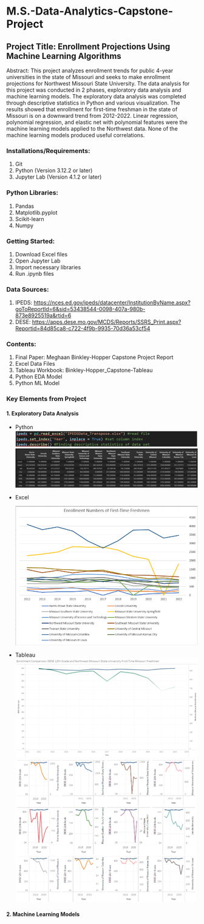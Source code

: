 # M.S.-Data-Analytics-Capstone-Project

## Project Title: Enrollment Projections Using Machine Learning Algorithms

Abstract: This project analyzes enrollment trends for public 4-year universities in the state of Missouri and seeks to make enrollment projections for Northwest Missouri State University.  The data analysis for this project was conducted in 2 phases, exploratory data analysis and machine learning models.  The exploratory data analysis was completed through descriptive statistics in Python and various visualization.  The results showed that enrollment for first-time freshman in the state of Missouri is on a downward trend from 2012-2022.  Linear regression, polynomial regression, and elastic net with polynomial features were the machine learning models applied to the Northwest data.  None of the machine learning models produced useful correlations.  

### Installations/Requirements:
1. Git
2. Python (Version 3.12.2 or later)
3. Jupyter Lab (Version 4.1.2 or later)

### Python Libraries:
1. Pandas
2. Matplotlib.pyplot
3. Scikit-learn
4. Numpy

### Getting Started:
1. Download Excel files
2. Open Jupyter Lab
3. Import necessary libraries
4. Run .ipynb files 


### Data Sources:
1. IPEDS: https://nces.ed.gov/ipeds/datacenter/InstitutionByName.aspx?goToReportId=6&sid=53438544-0098-407a-980b-873e8925519a&rtid=6
2. DESE: https://apps.dese.mo.gov/MCDS/Reports/SSRS_Print.aspx?Reportid=84d85ca8-c722-4f9b-9935-70d36a53cf54 

### Contents: 
1. Final Paper: Meghaan Binkley-Hopper Capstone Project Report
2. Excel Data Files
3. Tableau Workbook: Binkley-Hopper_Capstone-Tableau
4. Python EDA Model
5. Python ML Model

### Key Elements from Project
#### 1. Exploratory Data Analysis
- Python
  ![Model](https://github.com/Meghaan-Binkley-Hopper/M.S.-Data-Analytics-Capstone-Project/blob/main/PNG/EDA/IPEDS_DescriptiveCode.png)
  ![Model](https://github.com/Meghaan-Binkley-Hopper/M.S.-Data-Analytics-Capstone-Project/blob/main/PNG/EDA/IPEDS_DescriptiveStats.png)
- Excel
  
  ![Model](https://github.com/Meghaan-Binkley-Hopper/M.S.-Data-Analytics-Capstone-Project/blob/main/PNG/EDA/First-TimeFreshmanEnrollment.png)
- Tableau
  ![Model](https://github.com/Meghaan-Binkley-Hopper/M.S.-Data-Analytics-Capstone-Project/blob/main/PNG/EDA/EnrollmentComparison_Northwest.png)
  ![Model](https://github.com/Meghaan-Binkley-Hopper/M.S.-Data-Analytics-Capstone-Project/blob/main/PNG/EDA/EnrollmentComparisons_OtherUniversities.png)
#### 2. Machine Learning Models
